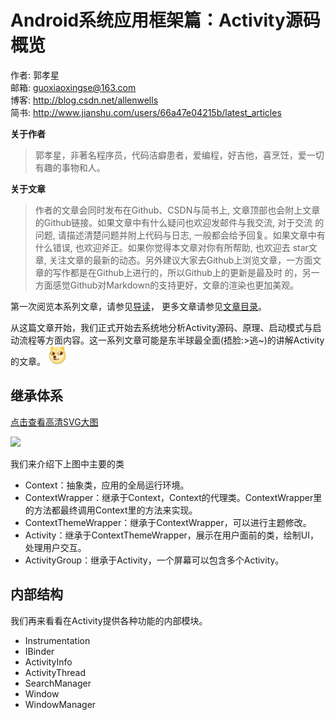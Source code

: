 # Android系统应用框架篇：Activity源码概览

作者: 郭孝星  
邮箱: guoxiaoxingse@163.com  
博客: http://blog.csdn.net/allenwells   
简书: http://www.jianshu.com/users/66a47e04215b/latest_articles  

**关于作者**

>郭孝星，非著名程序员，代码洁癖患者，爱编程，好吉他，喜烹饪，爱一切有趣的事物和人。

**关于文章**

>作者的文章会同时发布在Github、CSDN与简书上, 文章顶部也会附上文章的Github链接。如果文章中有什么疑问也欢迎发邮件与我交流, 对于交流
的问题, 请描述清楚问题并附上代码与日志, 一般都会给予回复。如果文章中有什么错误, 也欢迎斧正。如果你觉得本文章对你有所帮助, 也欢迎去
star文章, 关注文章的最新的动态。另外建议大家去Github上浏览文章，一方面文章的写作都是在Github上进行的，所以Github上的更新是最及时
的，另一方面感觉Github对Markdown的支持更好，文章的渲染也更加美观。

第一次阅览本系列文章，请参见[导读](https://github.com/guoxiaoxing/android-open-source-project-analysis/blob/master/doc/导读.md)，
更多文章请参见[文章目录](https://github.com/guoxiaoxing/android-open-source-project-analysis/blob/master/README.md)。
>
从这篇文章开始，我们正式开始去系统地分析Activity源码、原理、启动模式与启动流程等方面内容。这一系列文章可能是东半球最全面(捂脸:>逃~)的讲解Activity的文章。
<img src="https://github.com/guoxiaoxing/emoji/raw/master/emoji/d_doge.png" width="30" height="30" align="bottom"/>

## 继承体系

[点击查看高清SVG大图](https://github.com/guoxiaoxing/android-open-source-project-analysis/blob/master/art/app/1/UMLClassDiagram-app-ActivityGroup.png)

<img src="https://github.com/guoxiaoxing/android-open-source-project-analysis/raw/master/art/app/1/UMLClassDiagram-app-ActivityGroup.png"/>

我们来介绍下上图中主要的类

- Context：抽象类，应用的全局运行环境。
- ContextWrapper：继承于Context，Context的代理类。ContextWrapper里的方法都最终调用Context里的方法来实现。
- ContextThemeWrapper：继承于ContextWrapper，可以进行主题修改。
- Activity：继承于ContextThemeWrapper，展示在用户面前的类，绘制UI，处理用户交互。
- ActivityGroup：继承于Activity，一个屏幕可以包含多个Activity。

## 内部结构

我们再来看看在Activity提供各种功能的内部模块。

- Instrumentation
- IBinder
- ActivityInfo
- ActivityThread
- SearchManager
- Window
- WindowManager


